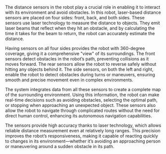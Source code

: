 The distance sensors in the robot play a crucial role in enabling it to interact with its environment and avoid obstacles. In this robot, laser-based distance sensors are placed on four sides: front, back, and both sides. These sensors use laser technology to measure the distance to objects. They emit laser beams that reflect when they hit an obstacle, and by calculating the time it takes for the beam to return, the robot can accurately estimate the distance.

Having sensors on all four sides provides the robot with 360-degree coverage, giving it a comprehensive "view" of its surroundings. The front sensors detect obstacles in the robot’s path, preventing collisions as it moves forward. The rear sensors allow the robot to reverse safely without hitting any objects behind it. The side sensors, on both the left and right, enable the robot to detect obstacles during turns or maneuvers, ensuring smooth and precise movement even in complex environments.

The system integrates data from all these sensors to create a complete map of the surrounding environment. Using this information, the robot can make real-time decisions such as avoiding obstacles, selecting the optimal path, or stopping when approaching an unexpected object. These sensors also allow the robot to navigate through complicated routes without the need for direct human control, enhancing its autonomous navigation capabilities.

The sensors provide high accuracy thanks to laser technology, which allows reliable distance measurement even at relatively long ranges. This precision improves the robot’s responsiveness, making it capable of reacting quickly to changes in its environment—whether it’s avoiding an approaching person or maneuvering around a sudden obstacle in its path.
